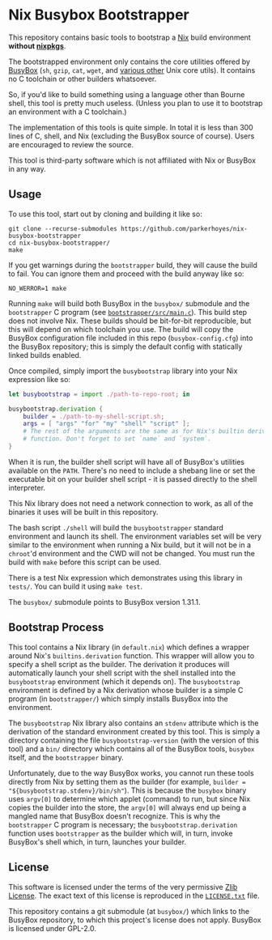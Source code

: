 # Nix Busybox Bootstrapper

This repository contains basic tools to bootstrap a
[Nix](https://github.com/NixOS/nix) build environment **without
[nixpkgs](https://github.com/NixOS/nixpkgs)**.

The bootstrapped environment only contains the core utilities offered by
[BusyBox](https://www.busybox.net/) (`sh`, `gzip`, `cat`, `wget`, and [various
other](https://busybox.net/downloads/BusyBox.html) Unix core utils). It contains
no C toolchain or other builders whatsoever.

So, if you'd like to build something using a language other than Bourne shell,
this tool is pretty much useless. (Unless you plan to use it to bootstrap an
environment with a C toolchain.)

The implementation of this tools is quite simple. In total it is less than 300
lines of C, shell, and Nix (excluding the BusyBox source of course). Users are
encouraged to review the source.

This tool is third-party software which is not affiliated with Nix or BusyBox in
any way.

## Usage

To use this tool, start out by cloning and building it like so:

```shell
git clone --recurse-submodules https://github.com/parkerhoyes/nix-busybox-bootstrapper
cd nix-busybox-bootstrapper/
make
```

If you get warnings during the `bootstrapper` build, they will cause the build
to fail. You can ignore them and proceed with the build anyway like so:

```shell
NO_WERROR=1 make
```

Running `make` will build both BusyBox in the `busybox/` submodule and the
`bootstrapper` C program (see
[`bootstrapper/src/main.c`](bootstrapper/src/main.c)). This build step does not
involve Nix. These builds should be bit-for-bit reproducible, but this will
depend on which toolchain you use. The build will copy the BusyBox configuration
file included in this repo (`busybox-config.cfg`) into the BusyBox repository;
this is simply the default config with statically linked builds enabled.

Once compiled, simply import the `busybootstrap` library into your Nix
expression like so:

```Nix
let busybootstrap = import ./path-to-repo-root; in

busybootstrap.derivation {
    builder = ./path-to-my-shell-script.sh;
    args = [ "args" "for" "my" "shell" "script" ];
    # The rest of the arguments are the same as for Nix's builtin derivation
    # function. Don't forget to set `name` and `system`.
}
```

When it is run, the builder shell script will have all of BusyBox's utilities
available on the `PATH`. There's no need to include a shebang line or set the
executable bit on your builder shell script - it is passed directly to the shell
interpreter.

This Nix library does not need a network connection to work, as all of the
binaries it uses will be built in this repository.

The bash script `./shell` will build the `busybootstrapper` standard environment
and launch its shell. The environment variables set will be very similar to the
environment when running a Nix build, but it will not be in a `chroot`'d
environment and the CWD will not be changed. You must run the build with `make`
before this script can be used.

There is a test Nix expression which demonstrates using this library in
`tests/`. You can build it using `make test`.

The `busybox/` submodule points to BusyBox version 1.31.1.

## Bootstrap Process

This tool contains a Nix library (in `default.nix`) which defines a wrapper
around Nix's `builtins.derivation` function. This wrapper will allow you to
specify a shell script as the builder. The derivation it produces will
automatically launch your shell script with the shell installed into the
`busybootstrap` environment (which it depends on). The `busybootstrap`
environment is defined by a Nix derivation whose builder is a simple C program
(in `bootstrapper/`) which simply installs BusyBox into the environment.

The `busybootstrap` Nix library also contains an `stdenv` attribute which is the
derivation of the standard environment created by this tool. This is simply a
directory containing the file `busybootstrap-version` (with the version of this
tool) and a `bin/` directory which contains all of the BusyBox tools, `busybox`
itself, and the `bootstrapper` binary.

Unfortunately, due to the way BusyBox works, you cannot run these tools directly
from Nix by setting them as the builder (for example, `builder =
"${busybootstrap.stdenv}/bin/sh"`). This is because the `busybox` binary uses
`argv[0]` to determine which applet (command) to run, but since Nix copies the
builder into the store, the `argv[0]` will always end up being a mangled name
that BusyBox doesn't recognize. This is why the `bootstrapper` C program is
necessary; the `busybootstrap.derivation` function uses `bootstrapper` as the
builder which will, in turn, invoke BusyBox's shell which, in turn, launches
your builder.

## License

This software is licensed under the terms of the very permissive [Zlib
License](https://opensource.org/licenses/Zlib). The exact text of this license
is reproduced in the [`LICENSE.txt`](LICENSE.txt) file.

This repository contains a git submodule (at `busybox/`) which links to the
BusyBox repository, to which this project's license does not apply. BusyBox is
licensed under GPL-2.0.

